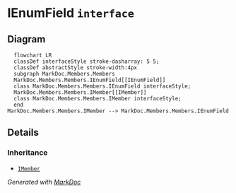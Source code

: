 # IEnumField `interface`

## Diagram
```mermaid
  flowchart LR
  classDef interfaceStyle stroke-dasharray: 5 5;
  classDef abstractStyle stroke-width:4px
  subgraph MarkDoc.Members.Members
  MarkDoc.Members.Members.IEnumField[[IEnumField]]
  class MarkDoc.Members.Members.IEnumField interfaceStyle;
  MarkDoc.Members.Members.IMember[[IMember]]
  class MarkDoc.Members.Members.IMember interfaceStyle;
  end
MarkDoc.Members.Members.IMember --> MarkDoc.Members.Members.IEnumField
```

## Details
### Inheritance
 - [
`IMember`
](./markdocmembersmembers-IMember)

*Generated with* [*MarkDoc*](https://github.com/hailstorm75/MarkDoc.Core)
